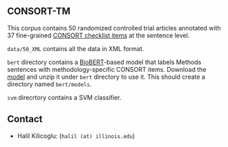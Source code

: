 ## CONSORT-TM ##

This corpus contains 50 randomized controlled trial articles annotated with 37 fine-grained [CONSORT checklist items](http://www.consort-statement.org/) at the sentence level. 

`data/50_XML` contains all the data in XML format. 

`bert` directory contains a [BioBERT](https://github.com/dmis-lab/biobert)-based model that labels Methods sentences with methodology-specific CONSORT items. Download the [model](https://drive.google.com/file/d/1FuLMQpIpsE9AEICqwm8BIU-ERB_jtZAt) and unzip it under `bert` directory to use it. This should create a directory named `bert/models`.

`svm` direcrtory contains a SVM classifier. 

## Contact

- Halil Kilicoglu:   (`halil (at) illinois.edu`) 
